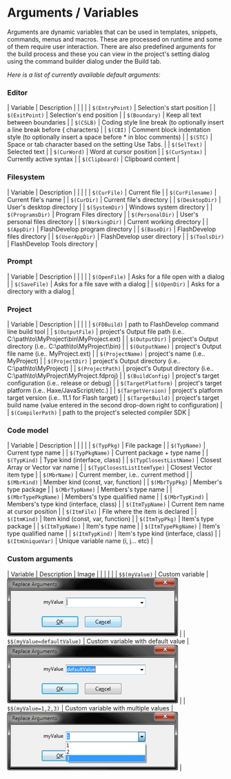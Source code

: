 # Arguments / Variables

Arguments are dynamic variables that can be used in templates, snippets, commands, menus and macros. These are processed on runtime and some of them require user interaction. There are also predefined arguments for the build process and these you can view in the project's setting dialog using the command builder dialog under the Build tab.

_Here is a list of currently available default arguments:_

### Editor

| Variable | Description |
|  |  |
| `$(EntryPoint)` | Selection's start position |
| `$(ExitPoint)` | Selection's end position |
| `$(Boundary)` | Keep all text between boundaries |
| `$(CSLB)` | Coding style line break (to optionally insert a line break before { characters) |
| `$(CBI)` | Comment block indentation style (to optionally insert a space before * in bloc comments) |
| `$(STC)` | Space or tab character based on the setting Use Tabs. |
| `$(SelText)` | Selected text |
| `$(CurWord)` | Word at cursor position |
| `$(CurSyntax)` | Currently active syntax |
| `$(Clipboard)` | Clipboard content |

### Filesystem

| Variable | Description |
|  |  |
| `$(CurFile)` | Current file |
| `$(CurFilename)` | Current file's name |
| `$(CurDir)` | Current file's directory |
| `$(DesktopDir)` | User's desktop directory |
| `$(SystemDir)` | Windows system directory |
| `$(ProgramsDir)` | Program Files directory |
| `$(PersonalDir)` | User's personal files directory |
| `$(WorkingDir)` | Current working directory |
| `$(AppDir)` | FlashDevelop program directory |
| `$(BaseDir)` | FlashDevelop files directory |
| `$(UserAppDir)` | FlashDevelop user directory |
| `$(ToolsDir)` | FlashDevelop Tools directory |

  
### Prompt

| Variable | Description |
|  |  |
| `$(OpenFile)` | Asks for a file open with a dialog |
| `$(SaveFile)` | Asks for a file save with a dialog |
| `$(OpenDir)` | Asks for a directory with a dialog |

  
### Project

| Variable | Description |
|  |  |
| `$(FDBuild)` | path to FlashDevelop command line build tool |
| `$(OutputFile)` | project's Output file path (i.e.. C:\path\to\MyProject\bin\MyProject.ext) |
| `$(OutputDir)` | project's Output directory (i.e.. C:\path\to\MyProject\bin) |
| `$(OutputName)` | project's Output file name (i.e.. MyProject.ext) |
| `$(ProjectName)` | project's name (i.e.. MyProject) |
| `$(ProjectDir)` | project's Output directory (i.e.. C:\path\to\MyProject) |
| `$(ProjectPath)` | project's Output directory (i.e.. C:\path\to\MyProject\MyProject.fdproj) |
| `$(BuildConfig)` | project's target configuration (i.e.. release or debug) |
| `$(TargetPlatform)` | project's target platform (i.e.. Haxe/JavaScript/etc.) |
| `$(TargetVersion)` | project's platform target version (i.e.. 11.1 for Flash target) |
| `$(TargetBuild)` | project's target build name (value entered in the second drop-down right to configuration) |
| `$(CompilerPath)` | path to the project's selected compiler SDK |
  
### Code model

| Variable | Description |
|  |  |
| `$(TypPkg)` | File package |
| `$(TypName)` | Current type name |
| `$(TypPkgName)` | Current package + type name |
| `$(TypKind)` | Type kind (interface, class) |
| `$(TypClosestListName)` | Closest Array or Vector var name |
| `$(TypClosestListItemType)` | Closest Vector item type |
| `$(MbrName)` | Current member, i.e.. current method |
| `$(MbrKind)` | Member kind (const, var, function) |
| `$(MbrTypPkg)` | Member's type package |
| `$(MbrTypName)` | Members's type name |
| `$(MbrTypePkgName)` | Members's type qualified name |
| `$(MbrTypKind)` | Members's type kind (interface, class) |
| `$(ItmTypName)` | Current item name at cursor position |
| `$(ItmFile)` | File where the item is declared |
| `$(ItmKind)` | Item kind (const, var, function) |
| `$(ItmTypPkg)` | Item's type package |
| `$(ItmTypName)` | Item's type name |
| `$(ItmTypePkgName)` | Item's type qualified name |
| `$(ItmTypKind)` | Item's type kind (interface, class) |
| `$(ItmUniqueVar)` | Unique variable name (i, j... etc) |

### Custom arguments

| Variable | Description | Image | 
|  |  |  |
| `$$(myValue)` | Custom variable | ![custom arguments](img/custom-argument-1.png) |
| `$$(myValue=defaultValue)` | Custom variable with default value | ![custom arguments](img/custom-argument-2.png) |
| `$$(myValue=1,2,3)` | Custom variable with multiple values | ![custom arguments](img/custom-argument-3.png) |

